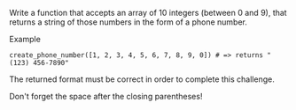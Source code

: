 Write a function that accepts an array of 10 integers (between 0 and 9), that returns a string of those numbers in the form of a phone number.

Example

```
create_phone_number([1, 2, 3, 4, 5, 6, 7, 8, 9, 0]) # => returns "(123) 456-7890"
```

The returned format must be correct in order to complete this challenge.

Don't forget the space after the closing parentheses!

